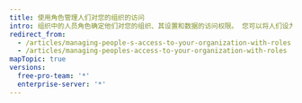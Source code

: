 ```yaml
---
title: 使用角色管理人们对您的组织的访问
intro: 组织中的人员角色确定他们对您的组织、其设置和数据的访问权限。 您可以将人们设为组织的所有者、成员或帐单管理员，或者向他们授予团队维护员权限。
redirect_from:
  - /articles/managing-people-s-access-to-your-organization-with-roles
  - /articles/managing-peoples-access-to-your-organization-with-roles
mapTopic: true
versions:
  free-pro-team: '*'
  enterprise-server: '*'
---
```


